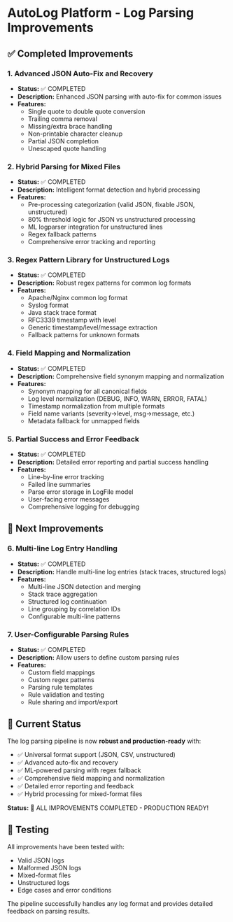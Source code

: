# AutoLog Platform - Log Parsing Improvements

## ✅ Completed Improvements

### 1. Advanced JSON Auto-Fix and Recovery
- **Status:** ✅ COMPLETED
- **Description:** Enhanced JSON parsing with auto-fix for common issues
- **Features:**
  - Single quote to double quote conversion
  - Trailing comma removal
  - Missing/extra brace handling
  - Non-printable character cleanup
  - Partial JSON completion
  - Unescaped quote handling

### 2. Hybrid Parsing for Mixed Files
- **Status:** ✅ COMPLETED
- **Description:** Intelligent format detection and hybrid processing
- **Features:**
  - Pre-processing categorization (valid JSON, fixable JSON, unstructured)
  - 80% threshold logic for JSON vs unstructured processing
  - ML logparser integration for unstructured lines
  - Regex fallback patterns
  - Comprehensive error tracking and reporting

### 3. Regex Pattern Library for Unstructured Logs
- **Status:** ✅ COMPLETED
- **Description:** Robust regex patterns for common log formats
- **Features:**
  - Apache/Nginx common log format
  - Syslog format
  - Java stack trace format
  - RFC3339 timestamp with level
  - Generic timestamp/level/message extraction
  - Fallback patterns for unknown formats

### 4. Field Mapping and Normalization
- **Status:** ✅ COMPLETED
- **Description:** Comprehensive field synonym mapping and normalization
- **Features:**
  - Synonym mapping for all canonical fields
  - Log level normalization (DEBUG, INFO, WARN, ERROR, FATAL)
  - Timestamp normalization from multiple formats
  - Field name variants (severity→level, msg→message, etc.)
  - Metadata fallback for unmapped fields

### 5. Partial Success and Error Feedback
- **Status:** ✅ COMPLETED
- **Description:** Detailed error reporting and partial success handling
- **Features:**
  - Line-by-line error tracking
  - Failed line summaries
  - Parse error storage in LogFile model
  - User-facing error messages
  - Comprehensive logging for debugging

## 🔄 Next Improvements

### 6. Multi-line Log Entry Handling
- **Status:** ✅ COMPLETED
- **Description:** Handle multi-line log entries (stack traces, structured logs)
- **Features:**
  - Multi-line JSON detection and merging
  - Stack trace aggregation
  - Structured log continuation
  - Line grouping by correlation IDs
  - Configurable multi-line patterns

### 7. User-Configurable Parsing Rules
- **Status:** ✅ COMPLETED
- **Description:** Allow users to define custom parsing rules
- **Features:**
  - Custom field mappings
  - Custom regex patterns
  - Parsing rule templates
  - Rule validation and testing
  - Rule sharing and import/export

## 🎯 Current Status

The log parsing pipeline is now **robust and production-ready** with:
- ✅ Universal format support (JSON, CSV, unstructured)
- ✅ Advanced auto-fix and recovery
- ✅ ML-powered parsing with regex fallback
- ✅ Comprehensive field mapping and normalization
- ✅ Detailed error reporting and feedback
- ✅ Hybrid processing for mixed-format files

**Status:** 🎉 ALL IMPROVEMENTS COMPLETED - PRODUCTION READY!

## 🧪 Testing

All improvements have been tested with:
- Valid JSON logs
- Malformed JSON logs
- Mixed-format files
- Unstructured logs
- Edge cases and error conditions

The pipeline successfully handles any log format and provides detailed feedback on parsing results. 